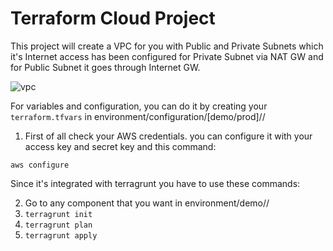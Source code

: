 # Terraform Cloud Project
    
This project will create a VPC for you with Public and Private Subnets which it's Internet access has been configured for Private Subnet via NAT GW and for Public Subnet it goes through Internet GW.

![vpc](https://github.com/rahaalizade/Terraform-Cloud/assets/53145698/f1c545e0-11f8-4c83-91d7-42fad0945d1a)


For variables and configuration, you can do it by creating your `terraform.tfvars` in environment/configuration/[demo/prod]/<Region>/<Module>

1. First of all check your AWS credentials.
you can configure it with your access key and secret key and this command:

`aws configure`

Since it's integrated with terragrunt you have to use these commands:

2. Go to any component that you want in environment/demo/<Region>/<Module>
3. `terragrunt init`
4. `terragrunt plan`
5. `terragrunt apply`

